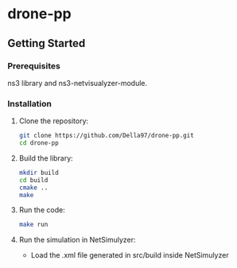 # drone-pp

## Getting Started

### Prerequisites

ns3 library and ns3-netvisualyzer-module.

### Installation

1. Clone the repository:

   ```bash
   git clone https://github.com/Della97/drone-pp.git
   cd drone-pp
   
2. Build the library:
   ```bash
   mkdir build
   cd build
   cmake ..
   make
   
3. Run the code:
   ```bash
   make run

4. Run the simulation in NetSimulyzer:
   - Load the .xml file generated in src/build inside NetSimulyzer
   
